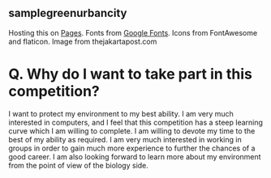 ## samplegreenurbancity

Hosting this on [Pages](pages.github.com). Fonts from [Google Fonts](fonts.google.com). Icons from FontAwesome and flaticon. Image from thejakartapost.com
# Q. Why do I want to take part in this competition?
I want to protect my environment to my best ability. I am very much interested in computers, and I feel that this competition has a steep learning curve which I am willing to complete. I am willing to devote my time to the best of my ability as required. I am very much interested in working in groups in order to gain much more experience to further the chances of a good career. I am also looking forward to learn more about my environment from the point of view of the biology side.

